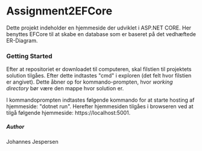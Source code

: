 # Assignment2EFCore
Dette projekt indeholder en hjemmeside der udviklet i ASP.NET CORE. Her benyttes EFCore til at skabe en database som er baseret på det vedhæftede ER-Diagram.

### Getting Started
Efter at repositoriet er downloadet til computeren, skal filstien til projektets solution tilgåes.
Efter dette indtastes "cmd" i exploren (det felt hvor filstien er angivet). Dette åbner op for kommando-prompten, hvor _working directory_ bør være den mappe hvor solution er.

I kommandoprompten indtastes følgende kommando for at starte hosting af hjemmeside: "dotnet run".
Herefter hjemmesiden tilgåes i browseren ved at tilgå følgende hjemmeside: https://localhost:5001.

##### Author
Johannes Jespersen
